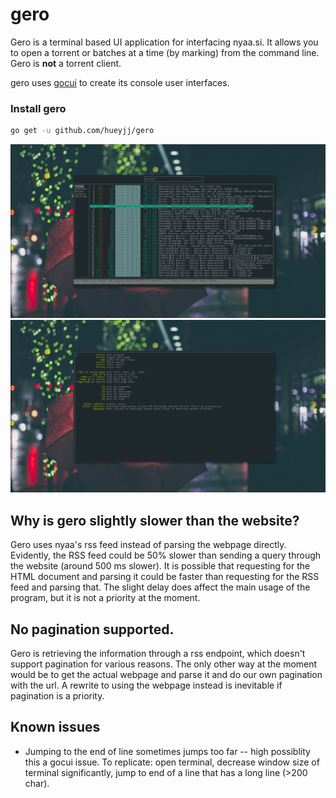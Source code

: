 # gero
Gero is a terminal based UI application for interfacing nyaa.si. It allows you to 
open a torrent or batches at a time (by marking) from the command line. Gero is **not** a torrent client. 

gero uses [gocui](https://github.com/jroimartin/gocui) to create its console user interfaces.


### Install gero
```sh
go get -u github.com/hueyjj/gero
```

![Main](/screenshots/main.png)
![Help pag](/screenshots/helppage.png)

## Why is gero slightly slower than the website?
Gero uses nyaa's rss feed instead of parsing the webpage directly. Evidently, the RSS feed could be 50% slower than sending a query through the website (around 500 ms slower).
It is possible that requesting for the HTML document and parsing it could be faster than
requesting for the RSS feed and parsing that. The slight delay does affect the main usage of the
program, but it is not a priority at the moment.

## No pagination supported. 
Gero is retrieving the information through a rss endpoint, which doesn't support pagination for various reasons. The only other way at the moment would be to get the actual webpage and parse it and do our own pagination with the url. A rewrite to using the webpage instead is inevitable if pagination is a priority.

## Known issues
- Jumping to the end of line sometimes jumps too far -- high possiblity this a gocui issue. 
To replicate: open terminal, decrease window size of terminal significantly, jump to end of a line that has a long line (>200 char). 
